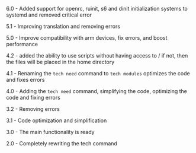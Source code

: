 6.0 - Added support for openrc, ruinit, s6 and dinit initialization systems to systemd and removed critical error

5.1 - Improving translation and removing errors

5.0 - Improve compatibility with arm devices, fix errors, and boost performance

4.2 - added the ability to use scripts without having access to / if not, then the files will be placed in the home directory

4.1 - Renaming the `tech need` command to `tech modules` optimizes the code and fixes errors

4.0 - Adding the `tech need` command, simplifying the code, optimizing the code and fixing errors

3.2 - Removing errors

3.1 - Code optimization and simplification

3.0 - The main functionality is ready

2.0 - Completely rewriting the tech command
